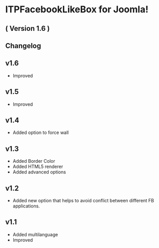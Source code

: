 ITPFacebookLikeBox for Joomla! 
==========================
( Version 1.6 )
--------------------------

Changelog
---------

v1.6
-----
* Improved

v1.5
-----
* Improved

v1.4
-----
* Added option to force wall

v1.3
-----
* Added Border Color
* Added HTML5 renderer
* Added advanced options

v1.2
-----------
* Added new option that helps to avoid conflict between different FB applications.

v1.1
-----------
* Added multilanguage
* Improved